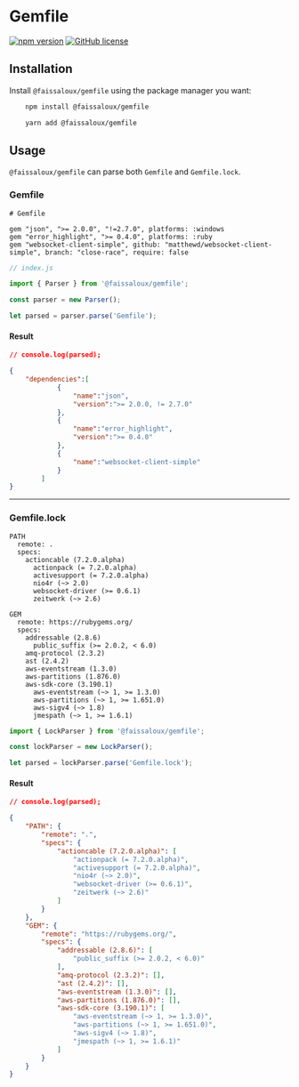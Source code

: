 # Gemfile

[![npm version](https://badge.fury.io/js/@faissaloux%2Fgemfile.svg)](https://badge.fury.io/js/@faissaloux%2Fgemfile) [![GitHub license](https://img.shields.io/badge/license-MIT-blue.svg)](https://github.com/faissaloux/gemfile/blob/main/LICENSE)

## Installation
Install `@faissaloux/gemfile` using the package manager you want:

```bash
    npm install @faissaloux/gemfile
```
```bash
    yarn add @faissaloux/gemfile
```

## Usage

`@faissaloux/gemfile` can parse both `Gemfile` and `Gemfile.lock`.

### Gemfile

```Gemfile
# Gemfile

gem "json", ">= 2.0.0", "!=2.7.0", platforms: :windows
gem "error_highlight", ">= 0.4.0", platforms: :ruby
gem "websocket-client-simple", github: "matthewd/websocket-client-simple", branch: "close-race", require: false
```

```js
// index.js

import { Parser } from '@faissaloux/gemfile';

const parser = new Parser();

let parsed = parser.parse('Gemfile');
```

#### Result

```json
// console.log(parsed);

{
    "dependencies":[
            {
                "name":"json",
                "version":">= 2.0.0, != 2.7.0"
            },
            {
                "name":"error_highlight",
                "version":">= 0.4.0"
            },
            {
                "name":"websocket-client-simple"
            }
        ]
}
```

---

### Gemfile.lock

```Gemfile.lock
PATH
  remote: .
  specs:
    actioncable (7.2.0.alpha)
      actionpack (= 7.2.0.alpha)
      activesupport (= 7.2.0.alpha)
      nio4r (~> 2.0)
      websocket-driver (>= 0.6.1)
      zeitwerk (~> 2.6)

GEM
  remote: https://rubygems.org/
  specs:
    addressable (2.8.6)
      public_suffix (>= 2.0.2, < 6.0)
    amq-protocol (2.3.2)
    ast (2.4.2)
    aws-eventstream (1.3.0)
    aws-partitions (1.876.0)
    aws-sdk-core (3.190.1)
      aws-eventstream (~> 1, >= 1.3.0)
      aws-partitions (~> 1, >= 1.651.0)
      aws-sigv4 (~> 1.8)
      jmespath (~> 1, >= 1.6.1)
```

```javascript
import { LockParser } from '@faissaloux/gemfile';

const lockParser = new LockParser();

let parsed = lockParser.parse('Gemfile.lock');
```

#### Result
```json
// console.log(parsed);

{
    "PATH": {
        "remote": ".",
        "specs": {
            "actioncable (7.2.0.alpha)": [
                "actionpack (= 7.2.0.alpha)",
                "activesupport (= 7.2.0.alpha)",
                "nio4r (~> 2.0)",
                "websocket-driver (>= 0.6.1)",
                "zeitwerk (~> 2.6)"
            ]
        }
    },
    "GEM": {
        "remote": "https://rubygems.org/",
        "specs": {
            "addressable (2.8.6)": [
                "public_suffix (>= 2.0.2, < 6.0)"
            ],
            "amq-protocol (2.3.2)": [],
            "ast (2.4.2)": [],
            "aws-eventstream (1.3.0)": [],
            "aws-partitions (1.876.0)": [],
            "aws-sdk-core (3.190.1)": [
                "aws-eventstream (~> 1, >= 1.3.0)",
                "aws-partitions (~> 1, >= 1.651.0)",
                "aws-sigv4 (~> 1.8)",
                "jmespath (~> 1, >= 1.6.1)"
            ]
        }
    }
}
```